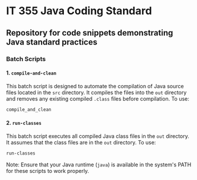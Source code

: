 # IT 355 Java Coding Standard

## Repository for code snippets demonstrating Java standard practices

### Batch Scripts

#### 1. `compile-and-clean`

This batch script is designed to automate the compilation of Java source files located in the `src` directory. It compiles the files into the `out` directory and removes any existing compiled `.class` files before compilation. To use:

```bash
compile_and_clean
```

#### 2. `run-classes`

This batch script executes all compiled Java class files in the `out` directory. It assumes that the class files are in the `out` directory. To use:

```bash
run-classes
```

Note: Ensure that your Java runtime (`java`) is available in the system's PATH for these scripts to work properly.
